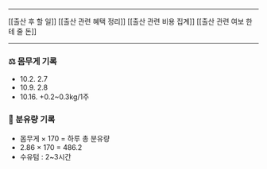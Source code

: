 ***
[[출산 후 할 일]]
[[출산 관련 혜택 정리]]
[[출산 관련 비용 집계]]
[[출산 관련 여보 한테 줄 돈]]
***

### 
### ⚖️ 몸무게 기록
- 10.2. 2.7
- 10.9. 2.8
- 10.16. +0.2~0.3kg/1주

### 🍼 분유량 기록

- 몸무게 × 170 = 하루 총 분유량
- 2.86 × 170 = 486.2
- 수유텀 : 2~3시간